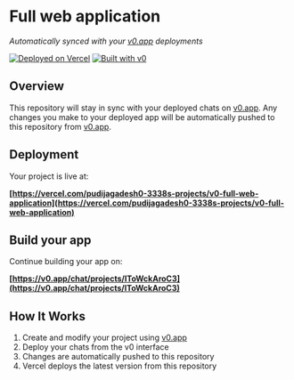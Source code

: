 # Full web application

*Automatically synced with your [v0.app](https://v0.app) deployments*

[![Deployed on Vercel](https://img.shields.io/badge/Deployed%20on-Vercel-black?style=for-the-badge&logo=vercel)](https://vercel.com/pudijagadesh0-3338s-projects/v0-full-web-application)
[![Built with v0](https://img.shields.io/badge/Built%20with-v0.app-black?style=for-the-badge)](https://v0.app/chat/projects/IToWckAroC3)

## Overview

This repository will stay in sync with your deployed chats on [v0.app](https://v0.app).
Any changes you make to your deployed app will be automatically pushed to this repository from [v0.app](https://v0.app).

## Deployment

Your project is live at:

**[https://vercel.com/pudijagadesh0-3338s-projects/v0-full-web-application](https://vercel.com/pudijagadesh0-3338s-projects/v0-full-web-application)**

## Build your app

Continue building your app on:

**[https://v0.app/chat/projects/IToWckAroC3](https://v0.app/chat/projects/IToWckAroC3)**

## How It Works

1. Create and modify your project using [v0.app](https://v0.app)
2. Deploy your chats from the v0 interface
3. Changes are automatically pushed to this repository
4. Vercel deploys the latest version from this repository
